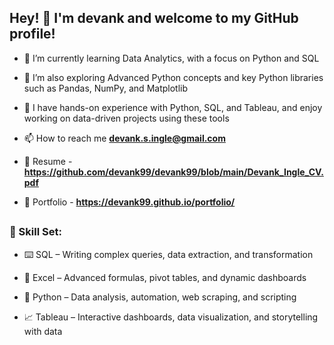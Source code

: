 
## Hey! 👋 I'm devank and welcome to my GitHub profile!

- 🔭 I’m currently learning Data Analytics, with a focus on Python and SQL
- 🌱 I’m also exploring Advanced Python concepts and key Python libraries such as Pandas, NumPy, and Matplotlib
- 💬 I have hands-on experience with Python, SQL, and Tableau, and enjoy working on data-driven projects using these tools

- 📫 How to reach me **devank.s.ingle@gmail.com**
  
- 💼 Resume - **https://github.com/devank99/devank99/blob/main/Devank_Ingle_CV.pdf**
- 📝 Portfolio - **https://devank99.github.io/portfolio/**

##

### 🧮 Skill Set:  
- ⌨️ SQL – Writing complex queries, data extraction, and transformation
  
- 🔢 Excel – Advanced formulas, pivot tables, and dynamic dashboards
  
- 🐍 Python – Data analysis, automation, web scraping, and scripting
  
- 📈 Tableau – Interactive dashboards, data visualization, and storytelling with data
